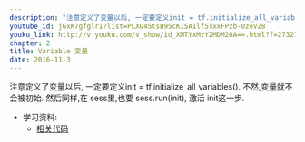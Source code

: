 ```yaml
---
description: "注意定义了变量以后, 一定要定义init = tf.initialize_all_variables(), 不然,变量就不会被初始.然后同样,在 sess里,也要 sess.run(init), 激活 init这一步."
youtube_id: jGxK7gfglrI?list=PLXO45tsB95cKI5AIlf5TxxFPzb-0zeVZ8
youku_link: http://v.youku.com/v_show/id_XMTYxMzY2MDM2OA==.html?f=27327189&o=1
chapter: 2
title: Variable 变量
date: 2016-11-3
---
```


注意定义了变量以后, 一定要定义init = tf.initialize_all_variables().
不然,变量就不会被初始.
然后同样,在 sess里,也要 sess.run(init), 激活 init这一步.

* 学习资料:
  * [相关代码](https://github.com/MorvanZhou/tutorials/blob/master/tensorflowTUT/tensorflow7_variable.py)